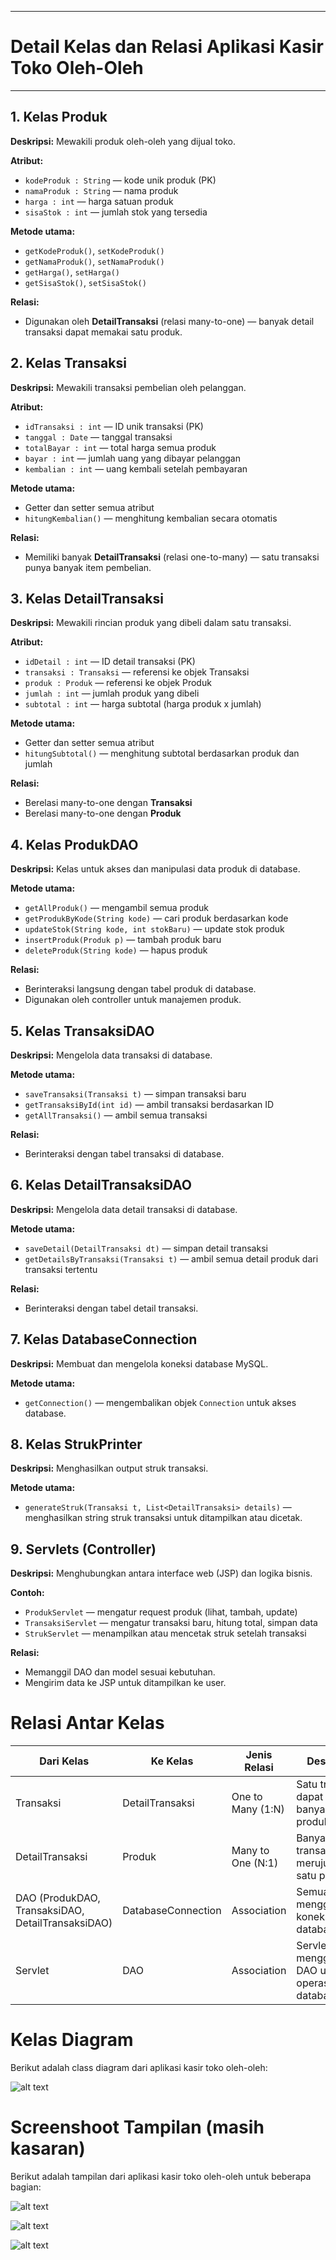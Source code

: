 

---

# Detail Kelas dan Relasi Aplikasi Kasir Toko Oleh-Oleh

---

## 1. Kelas **Produk**

**Deskripsi:**
Mewakili produk oleh-oleh yang dijual toko.

**Atribut:**

* `kodeProduk : String` — kode unik produk (PK)
* `namaProduk : String` — nama produk
* `harga : int` — harga satuan produk
* `sisaStok : int` — jumlah stok yang tersedia

**Metode utama:**

* `getKodeProduk()`, `setKodeProduk()`
* `getNamaProduk()`, `setNamaProduk()`
* `getHarga()`, `setHarga()`
* `getSisaStok()`, `setSisaStok()`

**Relasi:**

* Digunakan oleh **DetailTransaksi** (relasi many-to-one) — banyak detail transaksi dapat memakai satu produk.



## 2. Kelas **Transaksi**

**Deskripsi:**
Mewakili transaksi pembelian oleh pelanggan.

**Atribut:**

* `idTransaksi : int` — ID unik transaksi (PK)
* `tanggal : Date` — tanggal transaksi
* `totalBayar : int` — total harga semua produk
* `bayar : int` — jumlah uang yang dibayar pelanggan
* `kembalian : int` — uang kembali setelah pembayaran

**Metode utama:**

* Getter dan setter semua atribut
* `hitungKembalian()` — menghitung kembalian secara otomatis

**Relasi:**

* Memiliki banyak **DetailTransaksi** (relasi one-to-many) — satu transaksi punya banyak item pembelian.


## 3. Kelas **DetailTransaksi**

**Deskripsi:**
Mewakili rincian produk yang dibeli dalam satu transaksi.

**Atribut:**

* `idDetail : int` — ID detail transaksi (PK)
* `transaksi : Transaksi` — referensi ke objek Transaksi
* `produk : Produk` — referensi ke objek Produk
* `jumlah : int` — jumlah produk yang dibeli
* `subtotal : int` — harga subtotal (harga produk x jumlah)

**Metode utama:**

* Getter dan setter semua atribut
* `hitungSubtotal()` — menghitung subtotal berdasarkan produk dan jumlah

**Relasi:**

* Berelasi many-to-one dengan **Transaksi**
* Berelasi many-to-one dengan **Produk**


## 4. Kelas **ProdukDAO**

**Deskripsi:**
Kelas untuk akses dan manipulasi data produk di database.

**Metode utama:**

* `getAllProduk()` — mengambil semua produk
* `getProdukByKode(String kode)` — cari produk berdasarkan kode
* `updateStok(String kode, int stokBaru)` — update stok produk
* `insertProduk(Produk p)` — tambah produk baru
* `deleteProduk(String kode)` — hapus produk

**Relasi:**

* Berinteraksi langsung dengan tabel produk di database.
* Digunakan oleh controller untuk manajemen produk.


## 5. Kelas **TransaksiDAO**

**Deskripsi:**
Mengelola data transaksi di database.

**Metode utama:**

* `saveTransaksi(Transaksi t)` — simpan transaksi baru
* `getTransaksiById(int id)` — ambil transaksi berdasarkan ID
* `getAllTransaksi()` — ambil semua transaksi

**Relasi:**

* Berinteraksi dengan tabel transaksi di database.

## 6. Kelas **DetailTransaksiDAO**

**Deskripsi:**
Mengelola data detail transaksi di database.

**Metode utama:**

* `saveDetail(DetailTransaksi dt)` — simpan detail transaksi
* `getDetailsByTransaksi(Transaksi t)` — ambil semua detail produk dari transaksi tertentu

**Relasi:**

* Berinteraksi dengan tabel detail transaksi.


## 7. Kelas **DatabaseConnection**

**Deskripsi:**
Membuat dan mengelola koneksi database MySQL.

**Metode utama:**

* `getConnection()` — mengembalikan objek `Connection` untuk akses database.


## 8. Kelas **StrukPrinter**

**Deskripsi:**
Menghasilkan output struk transaksi.

**Metode utama:**

* `generateStruk(Transaksi t, List<DetailTransaksi> details)` — menghasilkan string struk transaksi untuk ditampilkan atau dicetak.
  

## 9. **Servlets (Controller)**

**Deskripsi:**
Menghubungkan antara interface web (JSP) dan logika bisnis.

**Contoh:**

* `ProdukServlet` — mengatur request produk (lihat, tambah, update)
* `TransaksiServlet` — mengatur transaksi baru, hitung total, simpan data
* `StrukServlet` — menampilkan atau mencetak struk setelah transaksi

**Relasi:**

* Memanggil DAO dan model sesuai kebutuhan.
* Mengirim data ke JSP untuk ditampilkan ke user.



# Relasi Antar Kelas

| Dari Kelas                                        | Ke Kelas           | Jenis Relasi       | Deskripsi                                       |
| ------------------------------------------------- | ------------------ | ------------------ | ----------------------------------------------- |
| Transaksi                                         | DetailTransaksi    | One to Many (1\:N) | Satu transaksi dapat punya banyak detail produk |
| DetailTransaksi                                   | Produk             | Many to One (N:1)  | Banyak detail transaksi merujuk ke satu produk  |
| DAO (ProdukDAO, TransaksiDAO, DetailTransaksiDAO) | DatabaseConnection | Association        | Semua DAO menggunakan koneksi database          |
| Servlet                                           | DAO                | Association        | Servlet menggunakan DAO untuk operasi database  |

# Kelas Diagram 
Berikut adalah class diagram dari aplikasi kasir toko oleh-oleh:

![alt text](?raw=true)


# Screenshoot Tampilan (masih kasaran)
Berikut adalah tampilan dari aplikasi kasir toko oleh-oleh untuk beberapa bagian:

![alt text](https://github.com/Ikawida/TUGAS-BESAR-PEMROGRAMAN-BERORIENTASI-OBJECT/blob/2ca3e7cb6a26e0ec6c4c9a2845b5d8c69ab46197/Screenshot%202025-05-30%20171728.png?raw=true)

![alt text](https://github.com/Ikawida/TUGAS-BESAR-PEMROGRAMAN-BERORIENTASI-OBJECT/blob/2ca3e7cb6a26e0ec6c4c9a2845b5d8c69ab46197/Screenshot%202025-05-30%20171706.png?raw=true)

![alt text](https://github.com/Ikawida/TUGAS-BESAR-PEMROGRAMAN-BERORIENTASI-OBJECT/blob/2ca3e7cb6a26e0ec6c4c9a2845b5d8c69ab46197/Screenshot%202025-05-30%20172732.png?raw=true)



